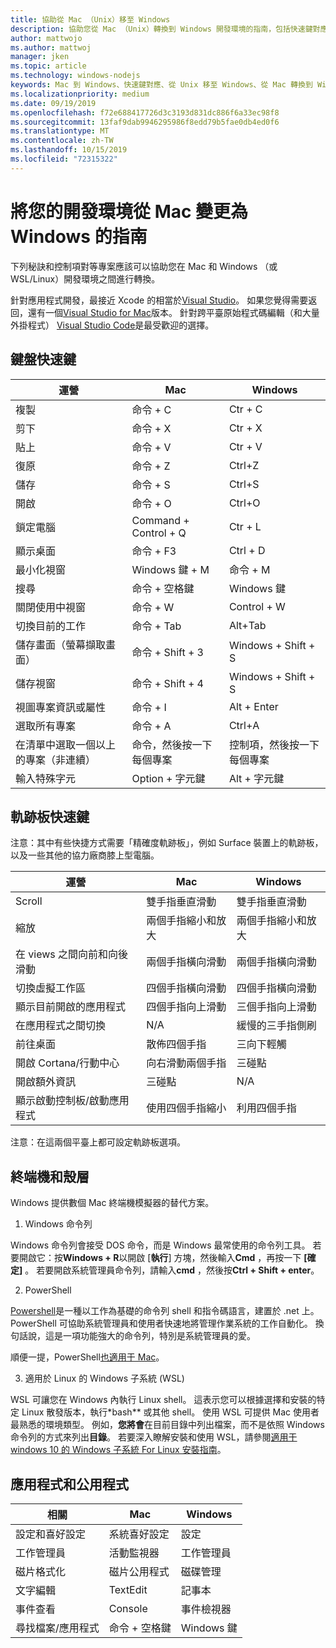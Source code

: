 ```yaml
---
title: 協助從 Mac （Unix）移至 Windows
description: 協助您從 Mac （Unix）轉換到 Windows 開發環境的指南，包括快速鍵對應和 Mac 和 Windows 之間不同概念的簡短總覽。
author: mattwojo
ms.author: mattwoj
manager: jken
ms.topic: article
ms.technology: windows-nodejs
keywords: Mac 到 Windows、快速鍵對應、從 Unix 移至 Windows、從 Mac 轉換到 Windows、從 MacBook 移至介面、如何將 Windows 用於 Macintosh 使用者、從 Macintosh 切換到 Windows、協助變更開發環境、Mac OS X 到 Windows、協助從 Mac 移至電腦
ms.localizationpriority: medium
ms.date: 09/19/2019
ms.openlocfilehash: f72e688417726d3c3193d831dc886f6a33ec98f8
ms.sourcegitcommit: 13faf9dab9946295986f8edd79b5fae0db4ed0f6
ms.translationtype: MT
ms.contentlocale: zh-TW
ms.lasthandoff: 10/15/2019
ms.locfileid: "72315322"
---
```

# <a name="guide-for-changing-your-dev-environment-from-mac-to-windows"></a>將您的開發環境從 Mac 變更為 Windows 的指南

下列秘訣和控制項對等專案應該可以協助您在 Mac 和 Windows （或 WSL/Linux）開發環境之間進行轉換。

針對應用程式開發，最接近 Xcode 的相當於[Visual Studio](https://visualstudio.microsoft.com)。 如果您覺得需要返回，還有一個[Visual Studio for Mac](https://visualstudio.microsoft.com/vs/mac/)版本。 針對跨平臺原始程式碼編輯（和大量外掛程式） [Visual Studio Code](https://code.visualstudio.com/?wt.mc_id=DX_841432)是最受歡迎的選擇。

## <a name="keyboard-shortcuts"></a>鍵盤快速鍵

| **運營** | **Mac** | **Windows** |
|---------------|--------------------|---------------------|
| 複製 | 命令 + C | Ctr + C |
| 剪下 | 命令 + X | Ctr + X |
| 貼上 | 命令 + V | Ctr + V |
| 復原 | 命令 + Z | Ctrl+Z |
| 儲存 | 命令 + S | Ctrl+S |
| 開啟 | 命令 + O | Ctrl+O |
| 鎖定電腦 | Command + Control + Q | Ctr + L |
| 顯示桌面 | 命令 + F3 | Ctrl + D |
| 最小化視窗 | Windows 鍵 + M | 命令 + M |
| 搜尋 | 命令 + 空格鍵 | Windows 鍵 |
| 關閉使用中視窗 | 命令 + W | Control + W |
| 切換目前的工作 | 命令 + Tab | Alt+Tab |
| 儲存畫面（螢幕擷取畫面） | 命令 + Shift + 3 | Windows + Shift + S |
| 儲存視窗 | 命令 + Shift + 4 | Windows + Shift + S |
| 視圖專案資訊或屬性 | 命令 + I | Alt + Enter |
 | 選取所有專案 | 命令 + A | Ctrl+A |
| 在清單中選取一個以上的專案（非連續） | 命令，然後按一下每個專案 | 控制項，然後按一下每個專案 |
| 輸入特殊字元 | Option + 字元鍵 | Alt + 字元鍵|

## <a name="trackpad-shortcuts"></a>軌跡板快速鍵

注意：其中有些快捷方式需要「精確度軌跡板」，例如 Surface 裝置上的軌跡板，以及一些其他的協力廠商膝上型電腦。

 **運營** | **Mac** | **Windows** |
|---------------|--------------------|---------------------|
| Scroll | 雙手指垂直滑動 | 雙手指垂直滑動 |
| 縮放 | 兩個手指縮小和放大 | 兩個手指縮小和放大 |
| 在 views 之間向前和向後滑動 | 兩個手指橫向滑動 | 兩個手指橫向滑動 |
| 切換虛擬工作區 | 四個手指橫向滑動 | 四個手指橫向滑動 |
| 顯示目前開啟的應用程式 | 四個手指向上滑動 | 三個手指向上滑動 |
| 在應用程式之間切換 | N/A | 緩慢的三手指側刷 |
| 前往桌面 | 散佈四個手指 | 三向下輕觸 |
| 開啟 Cortana/行動中心 | 向右滑動兩個手指 | 三碰點 |
| 開啟額外資訊 | 三碰點 | N/A |
|顯示啟動控制板/啟動應用程式 | 使用四個手指縮小 | 利用四個手指 |

注意：在這兩個平臺上都可設定軌跡板選項。

## <a name="terminal-and-shell"></a>終端機和殼層

Windows 提供數個 Mac 終端機模擬器的替代方案。

1. Windows 命令列

Windows 命令列會接受 DOS 命令，而是 Windows 最常使用的命令列工具。 若要開啟它：按**Windows + R**以開啟 [**執行**] 方塊，然後輸入**Cmd** ，再按一下 **[確定]** 。 若要開啟系統管理員命令列，請輸入**cmd** ，然後按**Ctrl + Shift + enter**。 

2. PowerShell

[Powershell](https://docs.microsoft.com/powershell/scripting/overview?view=powershell-6)是一種以工作為基礎的命令列 shell 和指令碼語言，建置於 .net 上。 PowerShell 可協助系統管理員和使用者快速地將管理作業系統的工作自動化。 換句話說，這是一項功能強大的命令列，特別是系統管理員的愛。

順便一提，PowerShell[也適用于 Mac](https://docs.microsoft.com/powershell/scripting/install/installing-powershell-core-on-macos?view=powershell-6)。

3. 適用於 Linux 的 Windows 子系統 (WSL)

WSL 可讓您在 Windows 內執行 Linux shell。 這表示您可以根據選擇和安裝的特定 Linux 散發版本，執行*bash** 或其他 shell。 使用 WSL 可提供 Mac 使用者最熟悉的環境類型。 例如，**您將會**在目前目錄中列出檔案，而不是依照 Windows 命令列的方式來列出**目錄**。 若要深入瞭解安裝和使用 WSL，請參閱[適用于 windows 10 的 Windows 子系統 For Linux 安裝指南](https://docs.microsoft.com/en-us/windows/wsl/install-win10)。

## <a name="apps-and-utilities"></a>應用程式和公用程式

 **相關** | **Mac** | **Windows** |
|---------------|--------------------|---------------------|
| 設定和喜好設定 | 系統喜好設定 | 設定 |
| 工作管理員 | 活動監視器 | 工作管理員 |
| 磁片格式化 | 磁片公用程式 | 磁碟管理 |
| 文字編輯 | TextEdit | 記事本 |
| 事件查看 | Console | 事件檢視器 |
| 尋找檔案/應用程式 | 命令 + 空格鍵 | Windows 鍵 |
